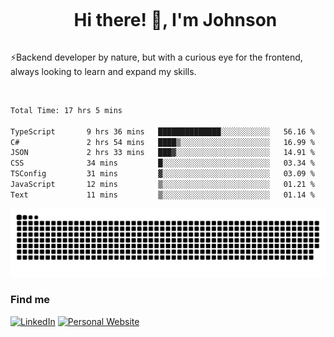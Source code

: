 <div id="user-content-toc">
  <ul align="center">
    <summary><h1 style="display: inline-block">Hi there! 👋, I'm Johnson</h1></summary>
  </ul>
</div>

⚡Backend developer by nature, but with a curious eye for the frontend, always looking to learn and expand my skills.

<br>


<!--START_SECTION:waka-->

```txt
Total Time: 17 hrs 5 mins

TypeScript       9 hrs 36 mins   ██████████████░░░░░░░░░░░   56.16 %
C#               2 hrs 54 mins   ████▒░░░░░░░░░░░░░░░░░░░░   16.99 %
JSON             2 hrs 33 mins   ███▓░░░░░░░░░░░░░░░░░░░░░   14.91 %
CSS              34 mins         █░░░░░░░░░░░░░░░░░░░░░░░░   03.34 %
TSConfig         31 mins         ▓░░░░░░░░░░░░░░░░░░░░░░░░   03.09 %
JavaScript       12 mins         ▒░░░░░░░░░░░░░░░░░░░░░░░░   01.21 %
Text             11 mins         ▒░░░░░░░░░░░░░░░░░░░░░░░░   01.14 %
```

<!--END_SECTION:waka-->


<img  src="https://github.com/1999AZZAR/1999AZZAR/blob/main/resources/img/grid-snake.svg"
       alt="snake" /></a>

### Find me
<a href="https://www.linkedin.com/in/dusabe-johnson" target="_blank"><img src="https://img.shields.io/badge/LinkedIn-%230077B5.svg?&style=flat&logo=linkedin&logoColor=white" alt="LinkedIn"></a>
‎‎ [![Personal Website](https://img.shields.io/badge/visit-Johnson.rw-blue)](https://johnson.rw/)
